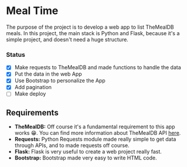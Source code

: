 # Meal Time
The purpose of the project is to develop a web app to list TheMealDB meals.
In this project, the main stack is Python and Flask, because it's a simple project, and doesn't need a huge structure.

### Status
- [x] Make requests to TheMealDB and made functions to handle the data
- [x] Put the data in the web App
- [x] Use Bootstrap to personalize the App
- [x] Add pagination
- [ ] Make deploy

## Requirements
- **TheMealDB:** Off course it's a fundamental requirement to this app works 😁. You can find more information about TheMealDB API [here](https://www.themealdb.com/api.php).
- **Requests:** Python Requests module made really simple to get data through APIs, and to made requests off course.
- **Flask:** Flask is very useful to create a web project really fast.
- **Bootstrap:** Bootstrap made very easy to write HTML code.
